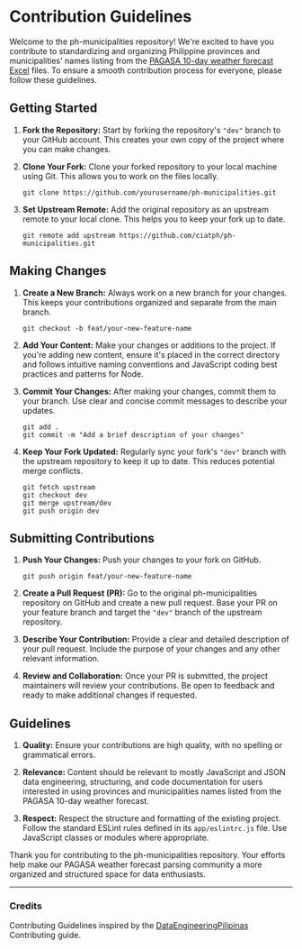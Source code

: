 # Contribution Guidelines

Welcome to the ph-municipalities repository! We're excited to have you contribute to standardizing and organizing Philippine provinces and municipalities' names listing from the [PAGASA 10-day weather forecast Excel](https://www.pagasa.dost.gov.ph/climate/climate-prediction/10-day-climate-forecast) files. To ensure a smooth contribution process for everyone, please follow these guidelines.

## Getting Started

1. **Fork the Repository:** Start by forking the repository's `"dev"` branch to your GitHub account. This creates your own copy of the project where you can make changes.

2. **Clone Your Fork:** Clone your forked repository to your local machine using Git. This allows you to work on the files locally.
   ```
   git clone https://github.com/yourusername/ph-municipalities.git
   ```

3. **Set Upstream Remote:** Add the original repository as an upstream remote to your local clone. This helps you to keep your fork up to date.
   ```
   git remote add upstream https://github.com/ciatph/ph-municipalities.git
   ```

## Making Changes

1. **Create a New Branch:** Always work on a new branch for your changes. This keeps your contributions organized and separate from the main branch.
   ```
   git checkout -b feat/your-new-feature-name
   ```

2. **Add Your Content:** Make your changes or additions to the project. If you're adding new content, ensure it's placed in the correct directory and follows intuitive naming conventions and JavaScript coding best practices and patterns for Node.

3. **Commit Your Changes:** After making your changes, commit them to your branch. Use clear and concise commit messages to describe your updates.
   ```
   git add .
   git commit -m "Add a brief description of your changes"
   ```

4. **Keep Your Fork Updated:** Regularly sync your fork's `"dev"` branch with the upstream repository to keep it up to date. This reduces potential merge conflicts.
   ```
   git fetch upstream
   git checkout dev
   git merge upstream/dev
   git push origin dev
   ```

## Submitting Contributions

1. **Push Your Changes:** Push your changes to your fork on GitHub.
   ```
   git push origin feat/your-new-feature-name
   ```

2. **Create a Pull Request (PR):** Go to the original ph-municipalities repository on GitHub and create a new pull request. Base your PR on your feature branch and target the `"dev"` branch of the upstream repository.

3. **Describe Your Contribution:** Provide a clear and detailed description of your pull request. Include the purpose of your changes and any other relevant information.

4. **Review and Collaboration:** Once your PR is submitted, the project maintainers will review your contributions. Be open to feedback and ready to make additional changes if requested.

## Guidelines

1. **Quality:** Ensure your contributions are high quality, with no spelling or grammatical errors.

2. **Relevance:** Content should be relevant to mostly JavaScript and JSON data engineering, structuring, and code  documentation for users interested in using provinces and municipalities names listed from the PAGASA 10-day weather forecast.

3. **Respect:** Respect the structure and formatting of the existing project. Follow the standard ESLint rules defined in its `app/eslintrc.js` file. Use JavaScript classes or modules where appropriate.

Thank you for contributing to the ph-municipalities repository. Your efforts help make our PAGASA weather forecast parsing community a more organized and structured space for data enthusiasts.

---

### Credits

Contributing Guidelines inspired by the [DataEngineeringPilipinas](https://github.com/ogbinar/DataEngineeringPilipinas) Contributing guide.
